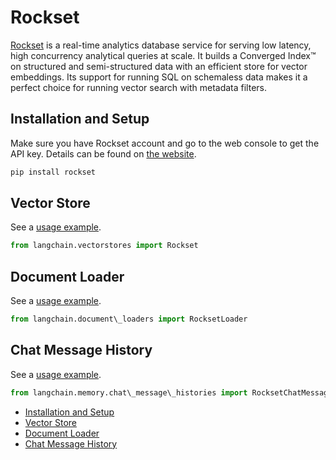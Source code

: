 # Rockset

[Rockset](https://rockset.com/product/) is a real-time analytics database service for serving low latency, high concurrency analytical queries at scale. It builds a Converged Index™ on structured and semi-structured data with an efficient store for vector embeddings. Its support for running SQL on schemaless data makes it a perfect choice for running vector search with metadata filters.

## Installation and Setup[​](#installation-and-setup "Direct link to Installation and Setup")

Make sure you have Rockset account and go to the web console to get the API key. Details can be found on [the website](https://rockset.com/docs/rest-api/).

```bash
pip install rockset  

```

## Vector Store[​](#vector-store "Direct link to Vector Store")

See a [usage example](/docs/integrations/vectorstores/rockset).

```python
from langchain.vectorstores import Rockset   

```

## Document Loader[​](#document-loader "Direct link to Document Loader")

See a [usage example](/docs/integrations/document_loaders/rockset).

```python
from langchain.document\_loaders import RocksetLoader  

```

## Chat Message History[​](#chat-message-history "Direct link to Chat Message History")

See a [usage example](/docs/integrations/memory/rockset_chat_message_history).

```python
from langchain.memory.chat\_message\_histories import RocksetChatMessageHistory  

```

- [Installation and Setup](#installation-and-setup)
- [Vector Store](#vector-store)
- [Document Loader](#document-loader)
- [Chat Message History](#chat-message-history)
